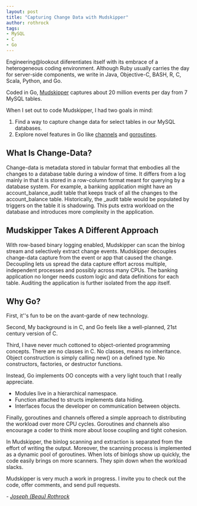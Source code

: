 ```yaml
--- 
layout: post 
title: "Capturing Change Data with Mudskipper"
author: rothrock 
tags: 
- MySQL
- C 
- Go
--- 
```


Engineering@lookout diiferentiates itself with its embrace of a heterogeneous coding environment.
Although Ruby usually carries the day for server-side components, we write in Java, Objective-C, BASH, R, C, Scala, Python, and Go.

Coded in Go, [Mudskipper](https://github.com/lookout/mudskipper) captures about 20 million events per day from 7 MySQL tables.

When I set out to code Mudskipper, I had two goals in mind:

  1. Find a way to capture change data for select tables in our MySQL databases.
  2. Explore novel features in Go like [channels](https://golang.org/doc/effective_go.html#channels) and [goroutines](https://golang.org/doc/effective_go.html#goroutines).

What Is Change-Data?
--------------------

Change-data is metadata stored in tabular format that embodies all the changes to a database table during a window of time.
It differs from a log mainly in that it is stored in a row-column format meant for querying by a database system.
For example, a banking application might have an account_balance_audit table that keeps track of all the changes to the account_balance table.
Historically, the _audit table would be populated by triggers on the table it is shadowing.
This puts extra workload on the database and introduces more complexity in the application.

Mudskipper Takes A Different Approach
-------------------------------------
With row-based binary logging enabled, Mudskipper can scan the binlog stream and selectively extract change events.
Mudskipper decouples change-data capture from the event or app that caused the change.
Decoupling lets us spread the data capture effort across multiple, independent processes and possibly across many CPUs.
The banking application no longer needs custom logic and data definitions for each table.
Auditing the application is further isolated from the app itself.

Why Go?
-------
First, it''s fun to be on the avant-garde of new technology.

Second, My background is in C, and Go feels like a well-planned, 21st century version of C.

Third, I have never much cottoned to object-oriented programming concepts.
There are no classes in C. No classes, means no inheritance.
Object construction is simply calling new() on a defined type. No constructors, factories, or destructor functions.

Instead, Go implements OO concepts with a very light touch that I really appreciate.

  - Modules live in a hierarchical namespace.
  - Function attached to structs implements data hiding.
  - Interfaces focus the developer on communication between objects.

Finally, goroutines and channels offered a simple approach to distributing the workload over more CPU cycles.
Goroutines and channels also encourage a coder to think more about loose coupling and tight cohesion.

In Mudskipper, the binlog scanning and extraction is separated from the effort of writing the output.
Moreover, the scanning process is implemented as a dynamic pool of goroutines.
When lots of binlogs show up quickly, the code easily brings on more scanners.
They spin down when the workload slacks.

Mudskipper is very much a work in progress. I invite you to check out the code, offer comments, and send pull requests.

*- [Joseph (Beau) Rothrock](https://github.com/rothrock)*
